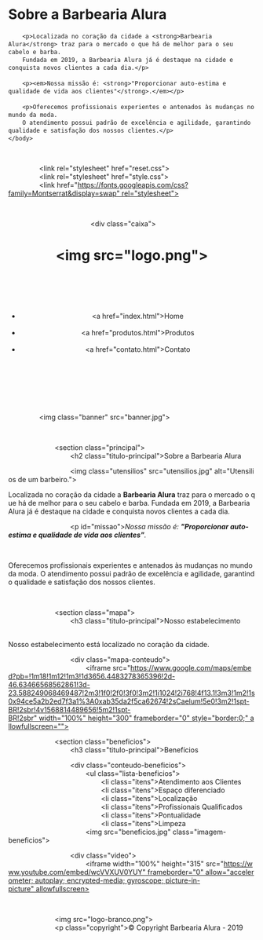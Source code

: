<!DOCTYPE html>
<html lang="pt-br">
    <head>
        <meta charset="UTF-8">
        <title>Barbearia Alura</title>
    </head>
    <body>
        <h1>Sobre a Barbearia Alura</h1>

        <p>Localizada no coração da cidade a <strong>Barbearia Alura</strong> traz para o mercado o que há de melhor para o seu cabelo e barba. 
        Fundada em 2019, a Barbearia Alura já é destaque na cidade e conquista novos clientes a cada dia.</p>

        <p><em>Nossa missão é: <strong>"Proporcionar auto-estima e qualidade de vida aos clientes"</strong>.</em></p>

        <p>Oferecemos profissionais experientes e antenados às mudanças no mundo da moda. 
        O atendimento possui padrão de excelência e agilidade, garantindo qualidade e satisfação dos nossos clientes.</p>
    </body>
</html>
<!DOCTYPE html> 
 <html lang="pt-br"> 
         <head> 
                 <meta charset="UTF-8"> 
                 <meta name="viewport" content="width=device-width"> 
                 <title>Barbearia Alura</title> 
  
                 <link rel="stylesheet" href="reset.css"> 
                 <link rel="stylesheet" href="style.css"> 
                 <link href="https://fonts.googleapis.com/css?family=Montserrat&display=swap" rel="stylesheet"> 
         </head> 
  
         <body> 
                 <header> 
                         <div class="caixa"> 
                                 <h1><img src="logo.png"></h1> 
  
                                 <nav> 
                                         <ul> 
                                                 <li><a href="index.html">Home</a></li> 
                                                 <li><a href="produtos.html">Produtos</a></li> 
                                                 <li><a href="contato.html">Contato</a></li> 
                                         </ul> 
                                 </nav> 
                         </div> 
                 </header> 
  
                 <img class="banner" src="banner.jpg"> 
  
                 <main> 
                         <section class="principal"> 
                                 <h2 class="titulo-principal">Sobre a Barbearia Alura</h2> 
  
                                 <img class="utensilios" src="utensilios.jpg" alt="Utensilios de um barbeiro."> 
                   
                                 <p>Localizada no coração da cidade a <strong>Barbearia Alura</strong> traz para o mercado o que há de melhor para o seu cabelo e barba. Fundada em 2019, a Barbearia Alura já é destaque na cidade e conquista novos clientes a cada dia.</p> 
  
                                 <p id="missao"><em>Nossa missão é: <strong>"Proporcionar auto-estima e qualidade de vida aos clientes"</strong>.</em></p> 
  
                                 <p>Oferecemos profissionais experientes e antenados às mudanças no mundo da moda. O atendimento possui padrão de excelência e agilidade, garantindo qualidade e satisfação dos nossos clientes.</p> 
                         </section> 
  
                         <section class="mapa"> 
                                 <h3 class="titulo-principal">Nosso estabelecimento</h3> 
                                 <p>Nosso estabelecimento está localizado no coração da cidade.</p> 
  
                                 <div class="mapa-conteudo"> 
                                         <iframe src="https://www.google.com/maps/embed?pb=!1m18!1m12!1m3!1d3656.4483278365396!2d-46.63466568562861!3d-23.588249068469487!2m3!1f0!2f0!3f0!3m2!1i1024!2i768!4f13.1!3m3!1m2!1s0x94ce5a2b2ed7f3a1%3A0xab35da2f5ca62674!2sCaelum!5e0!3m2!1spt-BR!2sbr!4v1568814489656!5m2!1spt-BR!2sbr" width="100%" height="300" frameborder="0" style="border:0;" allowfullscreen=""></iframe> 
                                 </div> 
                         </section> 
  
                         <section class="beneficios"> 
                                 <h3 class="titulo-principal">Benefícios</h3> 
  
                                 <div class="conteudo-beneficios"> 
                                         <ul class="lista-beneficios"> 
                                                 <li class="itens">Atendimento aos Clientes</li> 
                                                 <li class="itens">Espaço diferenciado</li> 
                                                 <li class="itens">Localização</li> 
                                                 <li class="itens">Profissionais Qualificados</li> 
                                                 <li class="itens">Pontualidade</li> 
                                                 <li class="itens">Limpeza</li> 
                                         </ul><img src="beneficios.jpg" class="imagem-beneficios"> 
                                 </div> 
  
                                 <div class="video"> 
                                         <iframe width="100%" height="315" src="https://www.youtube.com/embed/wcVVXUV0YUY" frameborder="0" allow="accelerometer; autoplay; encrypted-media; gyroscope; picture-in-picture" allowfullscreen></iframe> 
                                 </div> 
                         </section> 
                 </main> 
  
                 <footer> 
                         <img src="logo-branco.png"> 
                         <p class="copyright">&copy; Copyright Barbearia Alura - 2019</p> 
                 </footer> 
         </body> 
 </html>
